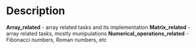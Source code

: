 # Description

**Array_related** - array related tasks and its implementation
**Matrix_related** - array related tasks, mostly munipulations
**Numerical_operations_related** - Fibonacci numbers, Roman numbers, etc